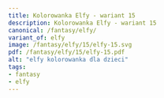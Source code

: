 ```yaml
---
title: Kolorowanka Elfy - wariant 15
description: Kolorowanka Elfy - wariant 15
canonical: /fantasy/elfy/
variant_of: elfy
image: /fantasy/elfy/15/elfy-15.svg
pdf: /fantasy/elfy/15/elfy-15.pdf
alt: "elfy kolorowanka dla dzieci"
tags:
- fantasy
- elfy
---
```

